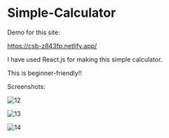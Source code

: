 # Simple-Calculator

Demo for this site:

https://csb-z843fp.netlify.app/

I have used React.js for making this simple calculator.

This is beginner-friendly!!


Screenshots:



![12](https://user-images.githubusercontent.com/69953716/156931905-adb9cc07-fae9-4353-9d7b-a20070de1d10.png)

![13](https://user-images.githubusercontent.com/69953716/156931915-05c3af4a-653d-4711-83ef-179050852f0d.png)

![14](https://user-images.githubusercontent.com/69953716/156931916-5b41d5f8-21b3-4db3-9258-96ef415dbf79.png)
